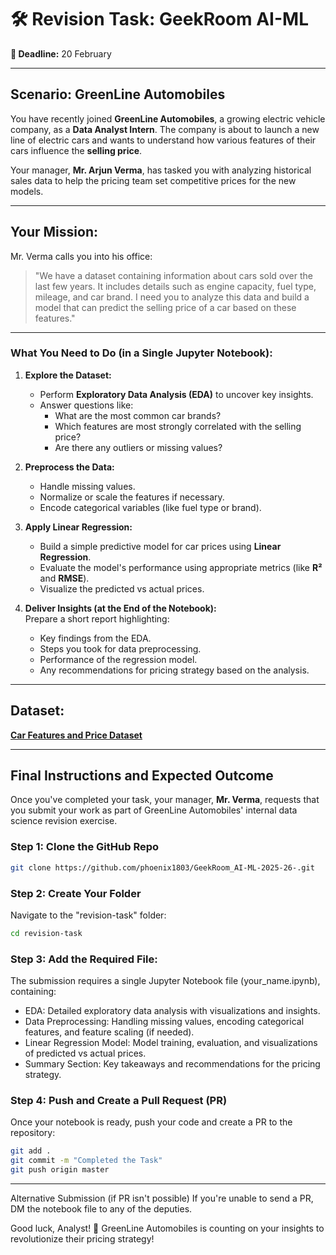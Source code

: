 # 🛠️ Revision Task: GeekRoom AI-ML  
**📅 Deadline:** 20 February  

---

##  **Scenario: GreenLine Automobiles**  

You have recently joined **GreenLine Automobiles**, a growing electric vehicle company, as a **Data Analyst Intern**. The company is about to launch a new line of electric cars and wants to understand how various features of their cars influence the **selling price**.  

Your manager, **Mr. Arjun Verma**, has tasked you with analyzing historical sales data to help the pricing team set competitive prices for the new models.  

---

## **Your Mission:**  
Mr. Verma calls you into his office:  
> "We have a dataset containing information about cars sold over the last few years. It includes details such as engine capacity, fuel type, mileage, and car brand. I need you to analyze this data and build a model that can predict the selling price of a car based on these features."  

---

### **What You Need to Do (in a Single Jupyter Notebook):**  

1. **Explore the Dataset:**  
   - Perform **Exploratory Data Analysis (EDA)** to uncover key insights.  
   - Answer questions like:  
     - What are the most common car brands?  
     - Which features are most strongly correlated with the selling price?  
     - Are there any outliers or missing values?  

2. **Preprocess the Data:**  
   - Handle missing values.  
   - Normalize or scale the features if necessary.  
   - Encode categorical variables (like fuel type or brand).  

3. **Apply Linear Regression:**  
   - Build a simple predictive model for car prices using **Linear Regression**.  
   - Evaluate the model's performance using appropriate metrics (like **R²** and **RMSE**).  
   - Visualize the predicted vs actual prices.  

4. **Deliver Insights (at the End of the Notebook):**  
   Prepare a short report highlighting:  
   - Key findings from the EDA.  
   - Steps you took for data preprocessing.  
   - Performance of the regression model.  
   - Any recommendations for pricing strategy based on the analysis.  

---

## **Dataset:**  
**[Car Features and Price Dataset](https://www.kaggle.com/datasets/nehalbirla/vehicle-dataset-from-cardekho)**  

---

## **Final Instructions and Expected Outcome**  

Once you've completed your task, your manager, **Mr. Verma**, requests that you submit your work as part of GreenLine Automobiles' internal data science revision exercise.  

### **Step 1: Clone the GitHub Repo**  
```bash
git clone https://github.com/phoenix1803/GeekRoom_AI-ML-2025-26-.git
```
### **Step 2: Create Your Folder**
Navigate to the "revision-task" folder:

```bash
cd revision-task
```

### **Step 3: Add the Required File:**
The submission requires a single Jupyter Notebook file (your_name.ipynb), containing:

  - EDA: Detailed exploratory data analysis with visualizations and insights.
  - Data Preprocessing: Handling missing values, encoding categorical features, and feature scaling (if needed).
  - Linear Regression Model: Model training, evaluation, and visualizations of predicted vs actual prices.
  - Summary Section: Key takeaways and recommendations for the pricing strategy.

### **Step 4: Push and Create a Pull Request (PR)**
Once your notebook is ready, push your code and create a PR to the repository:

```bash
git add .
git commit -m "Completed the Task"
git push origin master
```

___
Alternative Submission (if PR isn't possible)
If you're unable to send a PR, DM the notebook file to any of the deputies.

Good luck, Analyst! 🚀 GreenLine Automobiles is counting on your insights to revolutionize their pricing strategy!
